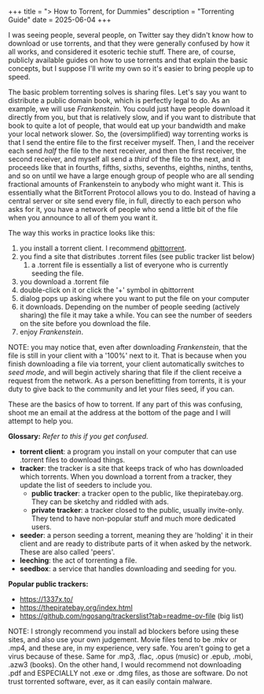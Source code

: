 +++
title = "> How to Torrent, for Dummies"
description = "Torrenting Guide"
date = 2025-06-04
+++

I was seeing people, several people, on Twitter say they didn't know how to download or use torrents, and that they were generally confused by how it all works, and considered it esoteric techie stuff. There are, of course, publicly available guides on how to use torrents and that explain the basic concepts, but I suppose I'll write my own so it's easier to bring people up to speed.

The basic problem torrenting solves is sharing files. Let's say you want to distribute a public domain book, which is perfectly legal to do. As an example, we will use *Frankenstein*. You could just have people download it directly from you, but that is relatively slow, and if you want to distribute that book to quite a lot of people, that would eat up your bandwidth and make your local network slower. So, the (oversimplified) way torrenting works is that I send the entire file to the first receiver myself. Then, I and the receiver each send *half* the file to the next receiver, and then the first receiver, the second receiver, and myself all send a *third* of the file to the next, and it proceeds like that in fourths, fifths, sixths, sevenths, eighths, ninths, tenths, and so on until we have a large enough group of people who are all sending fractional amounts of Frankenstein to anybody who might want it. This is essentially what the BitTorrent Protocol allows you to do. Instead of having a central server or site send every file, in full, directly to each person who asks for it, you have a network of people who send a little bit of the file when you announce to all of them you want it.

The way this works in practice looks like this:
1. you install a torrent client. I recommend [qbittorrent](https://www.qbittorrent.org/).
2. you find a site that distributes .torrent files (see public tracker list below)
	1. a .torrent file is essentially a list of everyone who is currently seeding the file.
3. you download a .torrent file
4. double-click on it or click the '+' symbol in qbittorrent
5. dialog pops up asking where you want to put the file on your computer
6. it downloads. Depending on the number of people seeding (actively sharing) the file it may take a while. You can see the number of seeders on the site before you download the file.
7. enjoy *Frankenstein*.

NOTE: you may notice that, even after downloading *Frankenstein*, that the file is still in your client with a '100%' next to it. That is because when you finish downloading a file via torrent, your client automatically switches to *seed mode*, and will begin actively sharing that file if the client receive a request from the network. As a person benefitting from torrents, it is your duty to give back to the community and let your files seed, if you can.

These are the basics of how to torrent. If any part of this was confusing, shoot me an email at the address at the bottom of the page and I will attempt to help you.

**Glossary:**
*Refer to this if you get confused.*
* **torrent client**: a program you install on your computer that can use .torrent files to download things.
* **tracker**: the tracker is a site that keeps track of who has downloaded which torrents. When you download a torrent from a tracker, they update the list of seeders to include you.
	* **public tracker**: a tracker open to the public, like thepiratebay.org. They can be sketchy and riddled with ads.
	* **private tracker**: a tracker closed to the public, usually invite-only. They tend to have non-popular stuff and much more dedicated users.
* **seeder**: a person seeding a torrent, meaning they are 'holding' it in their client and are ready to distribute parts of it when asked by the network. These are also called 'peers'.
* **leeching**: the act of torrenting a file.
* **seedbox**: a service that handles downloading and seeding for you.

**Popular public trackers:**
* https://1337x.to/
* https://thepiratebay.org/index.html
* https://github.com/ngosang/trackerslist?tab=readme-ov-file (big list)

NOTE: I strongly recommend you install ad blockers before using these sites, and also use your own judgement. Movie files tend to be .mkv or .mp4, and these are, in my experience, very safe. You aren't going to get a virus because of these. Same for .mp3, .flac, .opus (music) or .epub, .mobi, .azw3 (books). On the other hand, I would recommend not downloading .pdf and ESPECIALLY not .exe or .dmg files, as those are software. Do not trust torrented software, ever, as it can easily contain malware.

